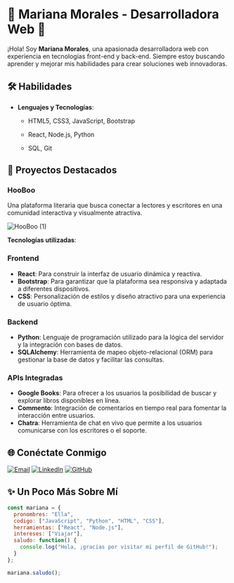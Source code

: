 # 🌟 Mariana Morales - Desarrolladora Web 🌟

¡Hola! Soy **Mariana Morales**, una apasionada desarrolladora web con experiencia en tecnologías front-end y back-end. Siempre estoy buscando aprender y mejorar mis habilidades para crear soluciones web innovadoras.

## 🛠️ Habilidades

- **Lenguajes y Tecnologías**:
  - HTML5, CSS3, JavaScript, Bootstrap


  - React, Node.js, Python
  - SQL, Git
  
## 🚀 Proyectos Destacados

### HooBoo
Una plataforma literaria que busca conectar a lectores y escritores en una comunidad interactiva y visualmente atractiva.

![HooBoo (1)](https://github.com/user-attachments/assets/71bc70f4-1eab-4dcc-ac03-0838f3928866)

**Tecnologías utilizadas**:
### Frontend
- **React**: Para construir la interfaz de usuario dinámica y reactiva.
- **Bootstrap**: Para garantizar que la plataforma sea responsiva y adaptada a diferentes dispositivos.
- **CSS**: Personalización de estilos y diseño atractivo para una experiencia de usuario óptima.

### Backend
- **Python**: Lenguaje de programación utilizado para la lógica del servidor y la integración con bases de datos.
- **SQLAlchemy**: Herramienta de mapeo objeto-relacional (ORM) para gestionar la base de datos y facilitar las consultas.

### APIs Integradas
- **Google Books**: Para ofrecer a los usuarios la posibilidad de buscar y explorar libros disponibles en línea.
- **Commento**: Integración de comentarios en tiempo real para fomentar la interacción entre usuarios.
- **Chatra**: Herramienta de chat en vivo que permite a los usuarios comunicarse con los escritores o el soporte.


## 🌐 Conéctate Conmigo

[![Email](https://img.shields.io/badge/Email-D14836?style=for-the-badge&logo=gmail&logoColor=white)](mailto:rossmarrlozz@gmail.com)
[![LinkedIn](https://img.shields.io/badge/LinkedIn-0077B5?style=for-the-badge&logo=linkedin&logoColor=white)](https://www.linkedin.com/in/marrosloz/)
[![GitHub](https://img.shields.io/badge/GitHub-100000?style=for-the-badge&logo=github&logoColor=white)](https://github.com/rossmarrlozz)


## ✨ Un Poco Más Sobre Mí

```javascript
const mariana = {
  pronombres: "Ella",
  codigo: ["JavaScript", "Python", "HTML", "CSS"],
  herramientas: ["React", "Node.js"],
  intereses: ["Viajar"],
  saludo: function() {
    console.log("Hola, ¡gracias por visitar mi perfil de GitHub!");
  }
};

mariana.saludo();
